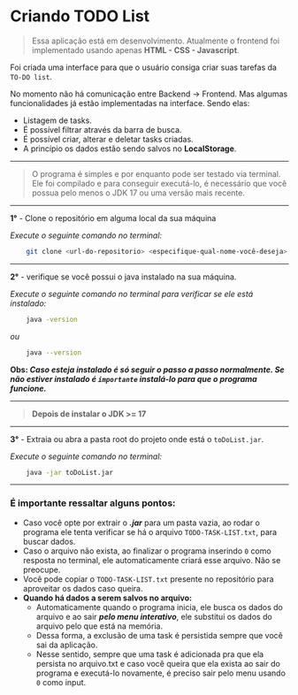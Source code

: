# Criando TODO List

>   Essa aplicação está em desenvolvimento. 
>   Atualmente o frontend foi implementado usando apenas **HTML - CSS - Javascript**.

Foi criada uma interface para que o usuário consiga criar suas tarefas da `TO-DO list`.
 
No momento não há comunicação entre Backend -> Frontend. Mas algumas funcionalidades já estão implementadas na interface. Sendo elas:
* Listagem de tasks.
* É possível filtrar através da barra de busca.
* É possível criar, alterar e deletar tasks criadas.
* A princípio os dados estão sendo salvos no **LocalStorage**.
---
> O programa é simples e por enquanto pode ser testado via terminal. Ele foi compilado e para conseguir executá-lo, é necessário que você possua pelo menos o JDK 17 ou uma versão mais recente.
___

**1°** - Clone o repositório em alguma local da sua máquina

*Execute o seguinte comando no terminal:*
```bash
    git clone <url-do-repositorio> <especifique-qual-nome-você-deseja>
```
___
**2°** - verifique se você possui o java instalado na sua máquina.

*Execute o seguinte comando no terminal para verificar se ele está instalado:*
```bash
    java -version 
```
*ou*
```bash
    java --version 
```

**Obs: *Caso esteja instalado é só seguir o passo a passo normalmente. Se não estiver instalado é `importante` instalá-lo para que o programa funcione.***
___
>   **Depois de instalar o JDK >= 17**
___
**3°** - Extraia ou abra a pasta root do projeto onde está o `toDoList.jar`.

*Execute o seguinte comando no terminal:*
```bash
    java -jar toDoList.jar
```
___

### É importante ressaltar alguns pontos:
  * Caso você opte por extrair o **_.jar_** para um pasta vazia,  ao rodar o programa ele tenta verificar se há o arquivo `TODO-TASK-LIST.txt`, para buscar dados.
  * Caso o arquivo não exista, ao finalizar o programa inserindo `0` como resposta no terminal, ele automaticamente criará esse arquivo. Não se preocupe.
  * Você pode copiar o `TODO-TASK-LIST.txt` presente no repositório para aproveitar os dados caso queira.
  * **Quando há dados a serem salvos no arquivo:**
    * Automaticamente quando o programa inicia, ele busca os dados do arquivo e ao sair **_pelo menu interativo_**, ele substitui os dados do arquivo pelo que está na memória.  
    * Dessa forma, a exclusão de uma task é persistida sempre que você sai da aplicação.
    * Nesse sentido, sempre que uma task é adicionada pra que ela persista no arquivo.txt e caso você queira que ela exista ao sair do programa e executá-lo novamente, é preciso sair pelo menu usando `0` como input.